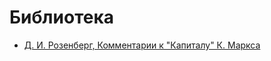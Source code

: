 # Библиотека

* [Д. И. Розенберг, Комментарии к "Капиталу" К. Маркса](https://github.com/marxlib/rozenberg_comments_capital)